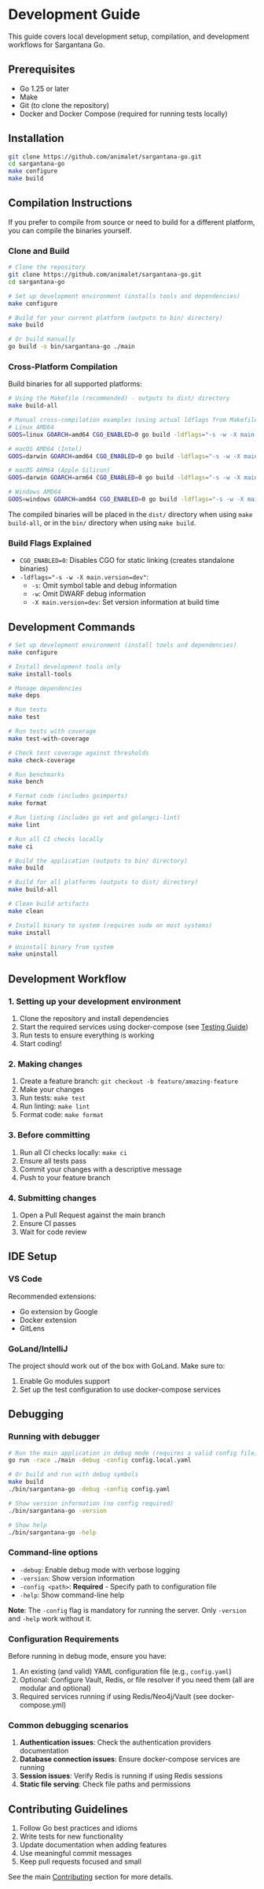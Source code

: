 # Development Guide

This guide covers local development setup, compilation, and development workflows for Sargantana Go.

## Prerequisites

- Go 1.25 or later
- Make
- Git (to clone the repository)
- Docker and Docker Compose (required for running tests locally)

## Installation

```bash
git clone https://github.com/animalet/sargantana-go.git
cd sargantana-go
make configure
make build
```

## Compilation Instructions

If you prefer to compile from source or need to build for a different platform, you can compile the binaries yourself.

### Clone and Build

```bash
# Clone the repository
git clone https://github.com/animalet/sargantana-go.git
cd sargantana-go

# Set up development environment (installs tools and dependencies)
make configure

# Build for your current platform (outputs to bin/ directory)
make build

# Or build manually
go build -o bin/sargantana-go ./main
```

### Cross-Platform Compilation

Build binaries for all supported platforms:

```bash
# Using the Makefile (recommended) - outputs to dist/ directory
make build-all

# Manual cross-compilation examples (using actual ldflags from Makefile):
# Linux AMD64
GOOS=linux GOARCH=amd64 CGO_ENABLED=0 go build -ldflags="-s -w -X main.version=dev" -o sargantana-go-linux-amd64 ./main

# macOS AMD64 (Intel)
GOOS=darwin GOARCH=amd64 CGO_ENABLED=0 go build -ldflags="-s -w -X main.version=dev" -o sargantana-go-macos-amd64 ./main

# macOS ARM64 (Apple Silicon)
GOOS=darwin GOARCH=arm64 CGO_ENABLED=0 go build -ldflags="-s -w -X main.version=dev" -o sargantana-go-macos-arm64 ./main

# Windows AMD64
GOOS=windows GOARCH=amd64 CGO_ENABLED=0 go build -ldflags="-s -w -X main.version=dev" -o sargantana-go-windows-amd64.exe ./main
```

The compiled binaries will be placed in the `dist/` directory when using `make build-all`, or in the `bin/` directory when using `make build`.

### Build Flags Explained

- `CGO_ENABLED=0`: Disables CGO for static linking (creates standalone binaries)
- `-ldflags="-s -w -X main.version=dev"`: 
  - `-s`: Omit symbol table and debug information
  - `-w`: Omit DWARF debug information
  - `-X main.version=dev`: Set version information at build time

## Development Commands

```bash
# Set up development environment (install tools and dependencies)
make configure

# Install development tools only
make install-tools

# Manage dependencies
make deps

# Run tests
make test

# Run tests with coverage
make test-with-coverage

# Check test coverage against thresholds
make check-coverage

# Run benchmarks
make bench

# Format code (includes goimports)
make format

# Run linting (includes go vet and golangci-lint)
make lint

# Run all CI checks locally
make ci

# Build the application (outputs to bin/ directory)
make build

# Build for all platforms (outputs to dist/ directory)
make build-all

# Clean build artifacts
make clean

# Install binary to system (requires sudo on most systems)
make install

# Uninstall binary from system
make uninstall
```

## Development Workflow

### 1. Setting up your development environment

1. Clone the repository and install dependencies
2. Start the required services using docker-compose (see [Testing Guide](testing.md))
3. Run tests to ensure everything is working
4. Start coding!

### 2. Making changes

1. Create a feature branch: `git checkout -b feature/amazing-feature`
2. Make your changes
3. Run tests: `make test`
4. Run linting: `make lint`
5. Format code: `make format`

### 3. Before committing

1. Run all CI checks locally: `make ci`
2. Ensure all tests pass
3. Commit your changes with a descriptive message
4. Push to your feature branch

### 4. Submitting changes

1. Open a Pull Request against the main branch
2. Ensure CI passes
3. Wait for code review

## IDE Setup

### VS Code

Recommended extensions:
- Go extension by Google
- Docker extension
- GitLens

### GoLand/IntelliJ

The project should work out of the box with GoLand. Make sure to:
1. Enable Go modules support
2. Set up the test configuration to use docker-compose services

## Debugging

### Running with debugger

```bash
# Run the main application in debug mode (requires a valid config file)
go run -race ./main -debug -config config.local.yaml

# Or build and run with debug symbols
make build
./bin/sargantana-go -debug -config config.yaml

# Show version information (no config required)
./bin/sargantana-go -version

# Show help
./bin/sargantana-go -help
```

### Command-line options

- `-debug`: Enable debug mode with verbose logging
- `-version`: Show version information
- `-config <path>`: **Required** - Specify path to configuration file
- `-help`: Show command-line help

**Note**: The `-config` flag is mandatory for running the server. Only `-version` and `-help` work without it.

### Configuration Requirements

Before running in debug mode, ensure you have:

1. An existing (and valid) YAML configuration file (e.g., `config.yaml`)
2. Optional: Configure Vault, Redis, or file resolver if you need them (all are modular and optional)
3. Required services running if using Redis/Neo4j/Vault (see docker-compose.yml)

### Common debugging scenarios

1. **Authentication issues**: Check the authentication providers documentation
2. **Database connection issues**: Ensure docker-compose services are running
3. **Session issues**: Verify Redis is running if using Redis sessions
4. **Static file serving**: Check file paths and permissions

## Contributing Guidelines

1. Follow Go best practices and idioms
2. Write tests for new functionality
3. Update documentation when adding features
4. Use meaningful commit messages
5. Keep pull requests focused and small

See the main [Contributing](../README.md#contributing) section for more details.
